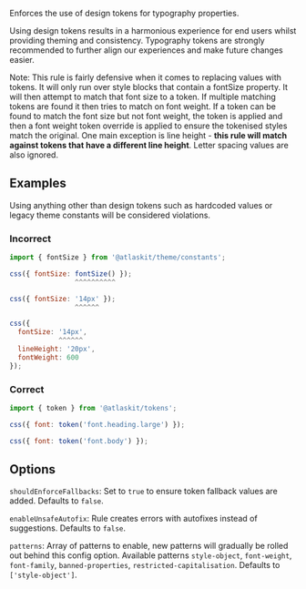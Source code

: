 Enforces the use of design tokens for typography properties.

Using design tokens results in a harmonious experience for end users whilst providing theming and
consistency. Typography tokens are strongly recommended to further align our experiences and make
future changes easier.

Note: This rule is fairly defensive when it comes to replacing values with tokens. It will only run
over style blocks that contain a fontSize property. It will then attempt to match that font size to
a token. If multiple matching tokens are found it then tries to match on font weight. If a token can
be found to match the font size but not font weight, the token is applied and then a font weight
token override is applied to ensure the tokenised styles match the original. One main exception is
line height - **this rule will match against tokens that have a different line height**. Letter
spacing values are also ignored.

## Examples

Using anything other than design tokens such as hardcoded values or legacy theme constants will be
considered violations.

### Incorrect

```js
import { fontSize } from '@atlaskit/theme/constants';

css({ fontSize: fontSize() });
                ^^^^^^^^^^

css({ fontSize: '14px' });
                ^^^^^^

css({
  fontSize: '14px',
            ^^^^^^
  lineHeight: '20px',
  fontWeight: 600
});

```

### Correct

```js
import { token } from '@atlaskit/tokens';

css({ font: token('font.heading.large') });

css({ font: token('font.body') });
```

## Options

`shouldEnforceFallbacks`: Set to `true` to ensure token fallback values are added. Defaults to
`false`.

`enableUnsafeAutofix`: Rule creates errors with autofixes instead of suggestions. Defaults to
`false`.

`patterns`: Array of patterns to enable, new patterns will gradually be rolled out behind this
config option. Available patterns `style-object`, `font-weight`, `font-family`, `banned-properties`,
`restricted-capitalisation`. Defaults to `['style-object']`.
